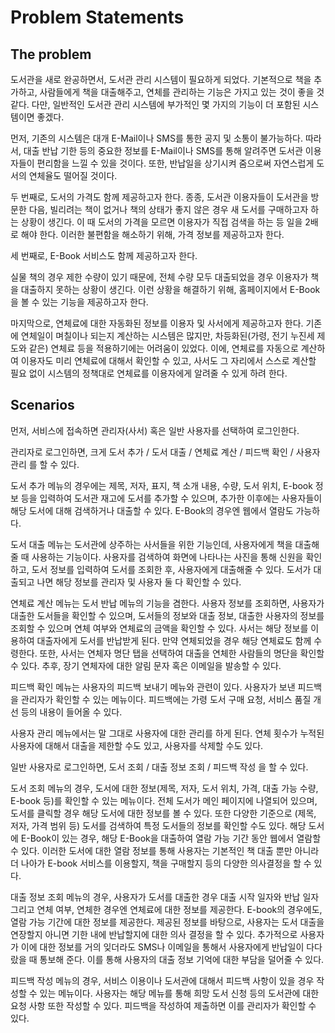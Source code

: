 # Problem Statements

## The problem

도서관을 새로 완공하면서, 도서관 관리 시스템이 필요하게 되었다. 기본적으로 책을 추가하고, 사람들에게 책을 대출해주고, 연체를 관리하는 기능은 가지고 있는 것이 좋을 것 같다. 다만, 일반적인 도서관 관리 시스템에 부가적인 몇 가지의 기능이 더 포함된 시스템이면 좋겠다.

먼저, 기존의 시스템은 대개 E-Mail이나 SMS를 통한 공지 및 소통이 불가능하다. 따라서, 대출 반납 기한 등의 중요한 정보를 E-Mail이나 SMS를 통해 알려주면 도서관 이용자들이 편리함을 느낄 수 있을 것이다. 또한, 반납일을 상기시켜 줌으로써 자연스럽게 도서의 연체율도 떨어질 것이다.

두 번째로, 도서의 가격도 함께 제공하고자 한다. 종종, 도서관 이용자들이 도서관을 방문한 다음, 빌리려는 책이 없거나 책의 상태가 좋지 않은 경우 새 도서를 구매하고자 하는 상황이 생긴다. 이 때 도서의 가격을 모르면 이용자가 직접 검색을 하는 등 일을 2배로 해야 한다. 이러한 불편함을 해소하기 위해, 가격 정보를 제공하고자 한다.

세 번째로, E-Book 서비스도 함께 제공하고자 한다.

실물 책의 경우 제한 수량이 있기 때문에, 전체 수량 모두 대출되었을 경우 이용자가 책을 대출하지 못하는 상황이 생긴다. 이런 상황을 해결하기 위해, 홈페이지에서 E-Book 을 볼 수 있는 기능을 제공하고자 한다. 

마지막으로, 연체료에 대한 자동화된 정보를 이용자 및 사서에게 제공하고자 한다. 기존에 연체일이 며칠이나 되는지 계산하는 시스템은 많지만, 차등화된(가령, 전기 누진세 제도와 같은) 연체료 등을 적용하기에는 어려움이 있었다. 이에, 연체료를 자동으로 계산하여 이용자도 미리 연체료에 대해서 확인할 수 있고, 사서도 그 자리에서 스스로 계산할 필요 없이 시스템의 정책대로 연체료를 이용자에게 알려줄 수 있게 하려 한다.

## Scenarios

먼저, 서비스에 접속하면 관리자(사서) 혹은 일반 사용자를 선택하여 로그인한다.

관리자로 로그인하면, 크게 도서 추가 / 도서 대출 / 연체료 계산 / 피드백 확인 / 사용자 관리 를 할 수 있다.

도서 추가 메뉴의 경우에는 제목, 저자, 표지, 책 소개 내용, 수량, 도서 위치, E-book 정보 등을 입력하여 도서관 재고에 도서를 추가할 수 있으며, 추가한 이후에는 사용자들이 해당 도서에 대해 검색하거나 대출할 수 있다. E-Book의 경우엔 웹에서 열람도 가능하다.

도서 대출 메뉴는 도서관에 상주하는 사서들을 위한 기능인데, 사용자에게 책을 대출해줄 때 사용하는 기능이다. 사용자를 검색하여 화면에 나타나는 사진을 통해 신원을 확인하고, 도서 정보를 입력하여 도서를 조회한 후, 사용자에게 대출해줄 수 있다. 도서가 대출되고 나면 해당 정보를 관리자 및 사용자 둘 다 확인할 수 있다.

연체료 계산 메뉴는 도서 반납 메뉴의 기능을 겸한다. 사용자 정보를 조회하면, 사용자가 대출한 도서들을 확인할 수 있으며, 도서들의 정보와 대출 정보, 대출한 사용자의 정보를 조회할 수 있으며 연체 여부와 연체료의 금액을 확인할 수 있다. 사서는 해당 정보를 이용하여 대출자에게 도서를 반납받게 된다. 만약 연체되었을 경우 해당 연체료도 함께 수령한다. 또한, 사서는 연체자 명단 탭을 선택하여 대출을 연체한 사람들의 명단을 확인할 수 있다. 추후, 장기 연체자에 대한 알림 문자 혹은 이메일을 발송할 수 있다.

피드백 확인 메뉴는 사용자의 피드백 보내기 메뉴와 관련이 있다. 사용자가 보낸 피드백을 관리자가 확인할 수 있는 메뉴이다. 피드백에는 가령 도서 구매 요청, 서비스 품질 개선 등의 내용이 들어올 수 있다. 

사용자 관리 메뉴에서는 말 그대로 사용자에 대한 관리를 하게 된다. 연체 횟수가 누적된 사용자에 대해서 대출을 제한할 수도 있고, 사용자를 삭제할 수도 있다.

일반 사용자로 로그인하면, 도서 조회 / 대출 정보 조회 / 피드백 작성 을 할 수 있다.

도서 조회 메뉴의 경우, 도서에 대한 정보(제목, 저자, 도서 위치, 가격, 대출 가능 수량, E-book 등)를 확인할 수 있는 메뉴이다. 전체 도서가 메인 페이지에 나열되어 있으며, 도서를 클릭할 경우 해당 도서에 대한 정보를 볼 수 있다. 또한 다양한 기준으로 (제목, 저자, 가격 범위 등) 도서를 검색하여 특정 도서들의 정보를 확인할 수도 있다. 해당 도서에 E-Book이 있는 경우, 해당 E-Book을 대출하여 열람 가능 기간 동안 웹에서 열람할 수 있다. 이러한 도서에 대한 열람 정보를 통해 사용자는 기본적인 책 대출 뿐만 아니라 더 나아가 E-book 서비스를 이용할지, 책을 구매할지 등의 다양한 의사결정을 할 수 있다.

대출 정보 조회 메뉴의 경우, 사용자가 도서를 대출한 경우 대출 시작 일자와 반납 일자 그리고 연체 여부, 연체한 경우엔 연체료에 대한 정보를 제공한다. E-book의 경우에도, 열람 가능 기간에 대한 정보를 제공한다. 제공된 정보를 바탕으로, 사용자는 도서 대출을 연장할지 아니면 기한 내에 반납할지에 대한 의사 결정을 할 수 있다. 추가적으로 사용자가 이에 대한 정보를 거의 잊더라도 SMS나 이메일을 통해서 사용자에게 반납일이 다다랐을 때 통보해 준다. 이를 통해 사용자의 대출 정보 기억에 대한 부담을 덜어줄 수 있다. 

피드백 작성 메뉴의 경우, 서비스 이용이나 도서관에 대해서 피드백 사항이 있을 경우 작성할 수 있는 메뉴이다. 사용자는 해당 메뉴를 통해 희망 도서 신청 등의 도서관에 대한 요청 사항 또한 작성할 수 있다. 피드백을 작성하여 제출하면 이를 관리자가 확인할 수 있다.
